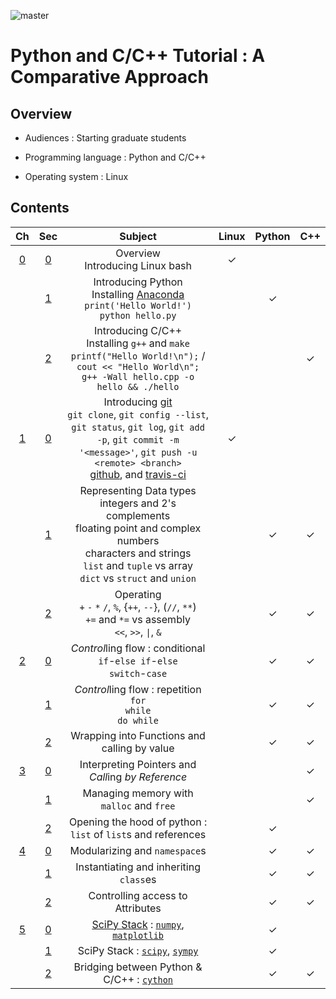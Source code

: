 ![master](https://github.com/kangwonlee/2018pycpp/workflows/CI/badge.svg)

# Python and C/C++ Tutorial : A Comparative Approach

## Overview

* Audiences : Starting graduate students

* Programming language : Python and C/C++

* Operating system : Linux


## Contents

| Ch  | Sec | Subject                           | Linux | Python | C++ |
|:---:|:---:|:----------------------------------:|:-----:|:------:|:---:|
|  [0](00/)  |  [0](00/00.ipynb)  | Overview<br>Introducing Linux bash |   ✓   |        |     |
|     |  [1](00/01.ipynb)  | Introducing Python<br>Installing [Anaconda](https://www.anaconda.com/download/) <br>`print('Hello World!')`<br>`python hello.py` |       |   ✓    |     |
|     |  [2](00/02.ipynb)  | Introducing C/C++<br>Installing `g++` and `make`<br>`printf("Hello World!\n");` / `cout << "Hello World\n";`<br>`g++ -Wall hello.cpp -o hello && ./hello` |       |        |  ✓  |
|  [1](01/)  |  [0](01/00.ipynb)  | Introducing [git](https://git-scm.com/)<br>`git clone`, `git config --list`, `git status`, `git log`, `git add -p`, `git commit -m '<message>'`, `git push -u <remote> <branch>`<br>[github](https://www.github.com), and [travis-ci](https://www.travis-ci.org) |   ✓   |        |     |
|     |  [1](01/01.ipynb)  | Representing Data types <br> integers and 2's complements <br> floating point and complex numbers <br> characters and strings<br>`list` and `tuple` vs array<br>`dict` vs `struct` and `union` |       |   ✓    |  ✓  |
|     |  [2](01/02.ipynb)  | Operating<br>`+` `-` `*` `/`, `%`, {`++`, `--`}, (`//`, `**`)<br>`+=` and `*=` vs assembly<br>`<<`, `>>`, `\|`, `&` |       |   ✓    |  ✓  |
|  [2](02/)  |  [0](02/00.ipynb)  | *Control*ling flow : conditional<br>`if`-`else if`-`else`<br>`switch`-`case` |       |   ✓    |  ✓  |
|     |  [1](02/01.ipynb)  | *Control*ling flow : repetition<br>`for`<br>`while`<br>`do while` |       |   ✓    |  ✓  |
|     |  [2](02/02.ipynb)  | Wrapping into Functions and calling by value      |       |   ✓    |  ✓  |
|  [3](03/)  |  [0](03/00.ipynb)  | Interpreting Pointers and *Call*ing *by Reference* |       |        |  ✓  |
|     |  [1](03/01.ipynb)  | Managing memory with `malloc` and `free` |       |        |  ✓  |
|     |  [2](03/02.ipynb)  | Opening the hood of python : `list` of `list`s and references |       |   ✓    |     |
|  [4](04/)  |  [0](04/00.ipynb)  | Modularizing and `namespace`s |       |   ✓    |  ✓  |
|     |  [1](04/01.ipynb)  | Instantiating and inheriting `class`es |       |   ✓    |  ✓  |
|     |  [2](04/02.ipynb)  | Controlling access to Attributes |       |   ✓    |  ✓  |
|  [5](05/)  |  [0](05/00.ipynb)  | [SciPy Stack](https://www.scipy.org/) : [`numpy`](http://www.numpy.org/), [`matplotlib`](https://matplotlib.org/gallery/index.html) |       |   ✓    |     |
|     |  [1](05/01.ipynb)  | SciPy Stack : [`scipy`](https://docs.scipy.org/doc/scipy/reference/tutorial/io.html), [`sympy`](https://docs.sympy.org/latest/modules/printing.html#module-sympy.printing.ccode) |       |   ✓    |     |
|     |  [2](05/02.ipynb)  | Bridging between Python & C/C++ : [`cython`](https://cython.org) |       |   ✓    |  ✓  |
